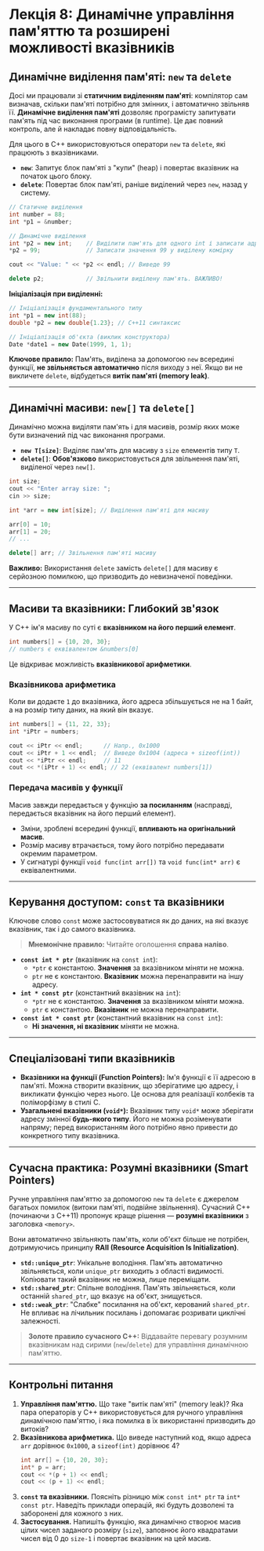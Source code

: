 # Лекція 8: Динамічне управління пам'яттю та розширені можливості вказівників

## Динамічне виділення пам'яті: `new` та `delete`

Досі ми працювали зі **статичним виділенням пам'яті**: компілятор сам визначав, скільки пам'яті потрібно для змінних, і автоматично звільняв її. **Динамічне виділення пам'яті** дозволяє програмісту запитувати пам'ять під час виконання програми (в runtime). Це дає повний контроль, але й накладає повну відповідальність.

Для цього в C++ використовуються оператори `new` та `delete`, які працюють з вказівниками.
* **`new`**: Запитує блок пам'яті з "купи" (heap) і повертає вказівник на початок цього блоку.
* **`delete`**: Повертає блок пам'яті, раніше виділений через `new`, назад у систему.

```cpp
// Статичне виділення
int number = 88;
int *p1 = &number;

// Динамічне виділення
int *p2 = new int;    // Виділити пам'ять для одного int і записати адресу в p2
*p2 = 99;             // Записати значення 99 у виділену комірку

cout << "Value: " << *p2 << endl; // Виведе 99

delete p2;            // Звільнити виділену пам'ять. ВАЖЛИВО!
````

**Ініціалізація при виділенні:**

```cpp
// Ініціалізація фундаментального типу
int *p1 = new int(88);
double *p2 = new double{1.23}; // C++11 синтаксис

// Ініціалізація об'єкта (виклик конструктора)
Date *date1 = new Date(1999, 1, 1);
```

**Ключове правило:** Пам'ять, виділена за допомогою `new` всередині функції, **не звільняється автоматично** після виходу з неї. Якщо ви не викличете `delete`, відбудеться **витік пам'яті (memory leak)**.

-----

## Динамічні масиви: `new[]` та `delete[]`

Динамічно можна виділяти пам'ять і для масивів, розмір яких може бути визначений під час виконання програми.

  * **`new T[size]`**: Виділяє пам'ять для масиву з `size` елементів типу `T`.
  * **`delete[]`**: **Обов'язково** використовується для звільнення пам'яті, виділеної через `new[]`.

<!-- end list -->

```cpp
int size;
cout << "Enter array size: ";
cin >> size;

int *arr = new int[size]; // Виділення пам'яті для масиву

arr[0] = 10;
arr[1] = 20;
// ...

delete[] arr; // Звільнення пам'яті масиву
```

**Важливо:** Використання `delete` замість `delete[]` для масиву є серйозною помилкою, що призводить до невизначеної поведінки.

-----

## Масиви та вказівники: Глибокий зв'язок

У C++ ім'я масиву по суті є **вказівником на його перший елемент**.

```cpp
int numbers[] = {10, 20, 30};
// numbers є еквівалентом &numbers[0]
```

Це відкриває можливість **вказівникової арифметики**.

### Вказівникова арифметика

Коли ви додаєте `1` до вказівника, його адреса збільшується не на 1 байт, а на розмір типу даних, на який він вказує.

```cpp
int numbers[] = {11, 22, 33};
int *iPtr = numbers;

cout << iPtr << endl;      // Напр., 0x1000
cout << iPtr + 1 << endl;  // Виведе 0x1004 (адреса + sizeof(int))
cout << *iPtr << endl;     // 11
cout << *(iPtr + 1) << endl; // 22 (еквівалент numbers[1])
```

### Передача масивів у функції

Масив завжди передається у функцію **за посиланням** (насправді, передається вказівник на його перший елемент).

  * Зміни, зроблені всередині функції, **впливають на оригінальний масив**.
  * Розмір масиву втрачається, тому його потрібно передавати окремим параметром.
  * У сигнатурі функції `void func(int arr[])` та `void func(int* arr)` є еквівалентними.

-----

## Керування доступом: `const` та вказівники

Ключове слово `const` може застосовуватися як до даних, на які вказує вказівник, так і до самого вказівника.

> **Мнемонічне правило:** Читайте оголошення **справа наліво**.

  * **`const int * ptr`** (вказівник на `const int`):
      * `*ptr` є константою. **Значення** за вказівником міняти не можна.
      * `ptr` не є константою. **Вказівник** можна перенаправити на іншу адресу.
  * **`int * const ptr`** (константний вказівник на `int`):
      * `*ptr` не є константою. **Значення** за вказівником міняти можна.
      * `ptr` є константою. **Вказівник** не можна перенаправити.
  * **`const int * const ptr`** (константний вказівник на `const int`):
      * **Ні значення, ні вказівник** міняти не можна.

-----

## Спеціалізовані типи вказівників

  * **Вказівники на функції (Function Pointers):** Ім'я функції є її адресою в пам'яті. Можна створити вказівник, що зберігатиме цю адресу, і викликати функцію через нього. Це основа для реалізації колбеків та поліморфізму в стилі C.
  * **Узагальнені вказівники (`void*`):** Вказівник типу `void*` може зберігати адресу змінної **будь-якого типу**. Його не можна розіменувати напряму; перед використанням його потрібно явно привести до конкретного типу вказівника.

-----

## Сучасна практика: Розумні вказівники (Smart Pointers)

Ручне управління пам'яттю за допомогою `new` та `delete` є джерелом багатьох помилок (витоки пам'яті, подвійне звільнення). Сучасний C++ (починаючи з C++11) пропонує краще рішення — **розумні вказівники** з заголовка `<memory>`.

Вони автоматично звільняють пам'ять, коли об'єкт більше не потрібен, дотримуючись принципу **RAII (Resource Acquisition Is Initialization)**.

  * **`std::unique_ptr`**: Унікальне володіння. Пам'ять автоматично звільняється, коли `unique_ptr` виходить з області видимості. Копіювати такий вказівник не можна, лише переміщати.
  * **`std::shared_ptr`**: Спільне володіння. Пам'ять звільняється, коли останній `shared_ptr`, що вказує на об'єкт, знищується.
  * **`std::weak_ptr`**: "Слабке" посилання на об'єкт, керований `shared_ptr`. Не впливає на лічильник посилань і допомагає розривати циклічні залежності.

> **Золоте правило сучасного C++:** Віддавайте перевагу розумним вказівникам над сирими (`new`/`delete`) для управління динамічною пам'яттю.

-----

## Контрольні питання

1.  **Управління пам'яттю.** Що таке "витік пам'яті" (memory leak)? Яка пара операторів у C++ використовується для ручного управління динамічною пам'яттю, і яка помилка в їх використанні призводить до витоків?
2.  **Вказівникова арифметика.** Що виведе наступний код, якщо адреса `arr` дорівнює `0x1000`, а `sizeof(int)` дорівнює 4?
    ```cpp
    int arr[] = {10, 20, 30};
    int* p = arr;
    cout << *(p + 1) << endl;
    cout << (p + 1) << endl;
    ```
3.  **`const` та вказівники.** Поясніть різницю між `const int* ptr` та `int* const ptr`. Наведіть приклади операцій, які будуть дозволені та заборонені для кожного з них.
4.  **Застосування.** Напишіть функцію, яка динамічно створює масив цілих чисел заданого розміру (`size`), заповнює його квадратами чисел від 0 до `size-1` і повертає вказівник на цей масив.